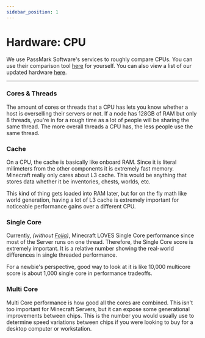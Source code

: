 ```yaml
---
sidebar_position: 1
---
```


# Hardware: CPU
We use PassMark Software's services to roughly compare CPUs. You can use their comparison tool [here](https://cpubenchmark.net/compare) for yourself. You can also view a list of our updated hardware [here](https://asteroidhost.com/company/hardware).

---

### Cores & Threads
The amount of cores or threads that a CPU has lets you know whether a host is overselling their servers or not. If a node has 128GB of RAM but only 8 threads, you're in for a rough time as a lot of people will be sharing the same thread. The more overall threads a CPU has, the less people use the same thread.

### Cache
On a CPU, the cache is basically like onboard RAM. Since it is literal milimeters from the other components it is extremely fast memory. Minecraft really only cares about L3 cache. This would be anything that stores data whether it be inventories, chests, worlds, etc.

This kind of thing gets loaded into RAM later, but for on the fly math like world generation, having a lot of L3 cache is extremely important for noticeable performance gains over a different CPU.

### Single Core
Currently, *(without [Folia](https://papermc.io/software/folia))*, Minecraft LOVES Single Core performance since most of the Server runs on one thread. Therefore, the Single Core score is extremely important. It is a relative number showing the real-world differences in single threaded performance.

For a newbie's perspective, good way to look at it is like 10,000 multicore score is about 1,000 single core in performance tradeoffs.

### Multi Core
Multi Core performance is how good all the cores are combined. This isn't too important for Minecraft Servers, but it can expose some generational improvements between chips. This is the number you would usually use to determine speed variations between chips if you were looking to buy for a desktop computer or workstation.
